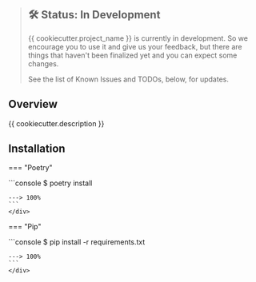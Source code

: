> ## 🛠 Status: In Development
> {{ cookiecutter.project_name }} is currently in development. So we encourage you to use it and give us your feedback, but there are things that haven't been finalized yet and you can expect some changes.
>
> See the list of Known Issues and TODOs, below, for updates.

## Overview

{{ cookiecutter.description }}


## Installation

=== "Poetry"
    <div class="termy">
    ```console
    $ poetry install
    
    ---> 100%
    ```
    </div>

=== "Pip"
    <div class="termy">
    ```console
    $ pip install -r requirements.txt
    
    ---> 100%
    ```
    </div>
